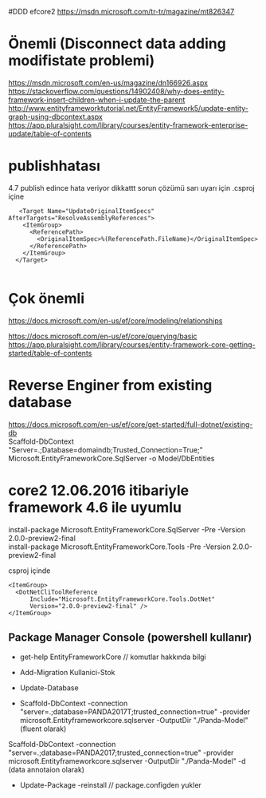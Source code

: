 #DDD efcore2
https://msdn.microsoft.com/tr-tr/magazine/mt826347

# Önemli  (Disconnect data adding modifistate problemi)
https://msdn.microsoft.com/en-us/magazine/dn166926.aspx
https://stackoverflow.com/questions/14902408/why-does-entity-framework-insert-children-when-i-update-the-parent
http://www.entityframeworktutorial.net/EntityFramework5/update-entity-graph-using-dbcontext.aspx
https://app.pluralsight.com/library/courses/entity-framework-enterprise-update/table-of-contents

# publishhatası
4.7 publish edince hata veriyor dikkattt sorun çözümü
sarı uyarı için .csproj içine

````
   <Target Name="UpdateOriginalItemSpecs" AfterTargets="ResolveAssemblyReferences">
    <ItemGroup>
      <ReferencePath>
        <OriginalItemSpec>%(ReferencePath.FileName)</OriginalItemSpec>
      </ReferencePath>
    </ItemGroup>
  </Target>
  
````

# Çok önemli
https://docs.microsoft.com/en-us/ef/core/modeling/relationships

https://docs.microsoft.com/en-us/ef/core/querying/basic  
https://app.pluralsight.com/library/courses/entity-framework-core-getting-started/table-of-contents  

# Reverse Enginer from existing database
https://docs.microsoft.com/en-us/ef/core/get-started/full-dotnet/existing-db  
Scaffold-DbContext "Server=.;Database=domaindb;Trusted_Connection=True;" Microsoft.EntityFrameworkCore.SqlServer -o Model/DbEntities


# core2  12.06.2016 itibariyle framework 4.6 ile uyumlu
install-package Microsoft.EntityFrameworkCore.SqlServer -Pre -Version 2.0.0-preview2-final  
install-package Microsoft.EntityFrameworkCore.Tools -Pre -Version 2.0.0-preview2-final  

csproj içinde 
````
<ItemGroup>
  <DotNetCliToolReference
      Include="Microsoft.EntityFrameworkCore.Tools.DotNet"
      Version="2.0.0-preview2-final" />
</ItemGroup>
````

## Package Manager Console (powershell kullanır)
- get-help EntityFrameworkCore   // komutlar hakkında bilgi

- Add-Migration Kullanici-Stok
- Update-Database
- Scaffold-DbContext -connection "server=.;database=PANDA2017T;trusted_connection=true" -provider microsoft.Entityframeworkcore.sqlserver -OutputDir "./Panda-Model"  (fluent olarak)

Scaffold-DbContext -connection "server=.;database=PANDA2017;trusted_connection=true" -provider microsoft.Entityframeworkcore.sqlserver -OutputDir "./Panda-Model" -d (data annotaion olarak)


- Update-Package -reinstall  // package.configden yukler
